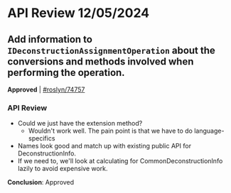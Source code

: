 # API Review 12/05/2024

## Add information to `IDeconstructionAssignmentOperation` about the conversions and methods involved when performing the operation.

**Approved** | [#roslyn/74757](https://github.com/dotnet/roslyn/issues/74757#issuecomment-2521491844)

### API Review

* Could we just have the extension method?
    * Wouldn't work well. The pain point is that we have to do language-specifics
* Names look good and match up with existing public API for DeconstructionInfo.
* If we need to, we'll look at calculating for CommonDeconstructionInfo lazily to avoid expensive work.

**Conclusion**: Approved

